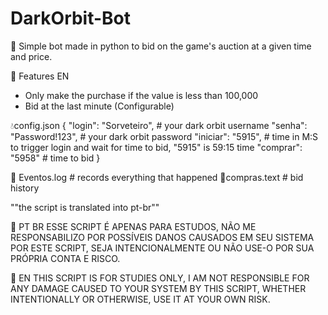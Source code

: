 # DarkOrbit-Bot
🌟 Simple bot made in python to bid on the game's auction at a given time and price.


👑 Features EN
+ Only make the purchase if the value is less than 100,000
+ Bid at the last minute (Configurable)




💧config.json
{
  "login": "Sorveteiro", # your dark orbit username
  "senha": "Password!123", # your dark orbit password
  "iniciar": "5915", # time in M:S to trigger login and wait for time to bid, "5915" is 59:15 time
  "comprar": "5958" # time to bid
}



🎲 Eventos.log # records everything that happened
🎯compras.text # bid history


""the script is translated into pt-br""


📍 PT BR
ESSE SCRIPT É APENAS PARA ESTUDOS, NÃO ME RESPONSABILIZO POR POSSÍVEIS DANOS CAUSADOS EM SEU SISTEMA POR ESTE SCRIPT, SEJA INTENCIONALMENTE OU NÃO USE-O POR SUA PRÓPRIA CONTA E RISCO.

📍 EN
THIS SCRIPT IS FOR STUDIES ONLY, I AM NOT RESPONSIBLE FOR ANY DAMAGE CAUSED TO YOUR SYSTEM BY THIS SCRIPT, WHETHER INTENTIONALLY OR OTHERWISE, USE IT AT YOUR OWN RISK.
